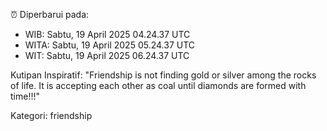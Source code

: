 ⏰ Diperbarui pada:
- WIB: Sabtu, 19 April 2025 04.24.37 UTC
- WITA: Sabtu, 19 April 2025 05.24.37 UTC
- WIT: Sabtu, 19 April 2025 06.24.37 UTC

Kutipan Inspiratif:
"Friendship is not finding gold or silver among the rocks of life. It is accepting each other as coal until diamonds are formed with time!!!"


Kategori: friendship

